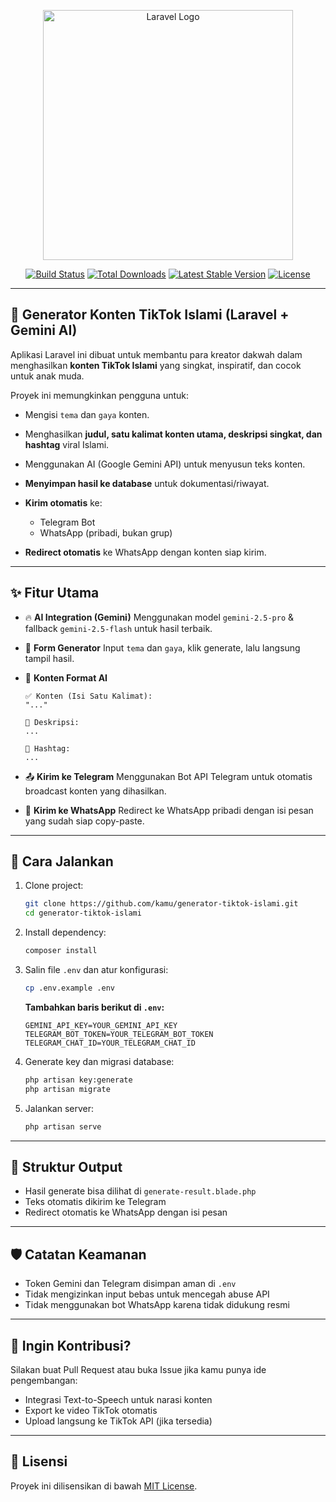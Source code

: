 <p align="center"><img src="https://raw.githubusercontent.com/laravel/art/master/logo-lockup/5%20SVG/2%20CMYK/1%20Full%20Color/laravel-logolockup-cmyk-red.svg" width="400" alt="Laravel Logo"></p>

<p align="center">
<a href="https://github.com/laravel/framework/actions"><img src="https://github.com/laravel/framework/workflows/tests/badge.svg" alt="Build Status"></a>
<a href="https://packagist.org/packages/laravel/framework"><img src="https://img.shields.io/packagist/dt/laravel/framework" alt="Total Downloads"></a>
<a href="https://packagist.org/packages/laravel/framework"><img src="https://img.shields.io/packagist/v/laravel/framework" alt="Latest Stable Version"></a>
<a href="https://packagist.org/packages/laravel/framework"><img src="https://img.shields.io/packagist/l/laravel/framework" alt="License"></a>
</p>

---

## 🎥 Generator Konten TikTok Islami (Laravel + Gemini AI)

Aplikasi Laravel ini dibuat untuk membantu para kreator dakwah dalam menghasilkan **konten TikTok Islami** yang singkat, inspiratif, dan cocok untuk anak muda.

Proyek ini memungkinkan pengguna untuk:

* Mengisi `tema` dan `gaya` konten.
* Menghasilkan **judul, satu kalimat konten utama, deskripsi singkat, dan hashtag** viral Islami.
* Menggunakan AI (Google Gemini API) untuk menyusun teks konten.
* **Menyimpan hasil ke database** untuk dokumentasi/riwayat.
* **Kirim otomatis** ke:

  * Telegram Bot
  * WhatsApp (pribadi, bukan grup)
* **Redirect otomatis** ke WhatsApp dengan konten siap kirim.

---

## ✨ Fitur Utama

* 🔥 **AI Integration (Gemini)**
  Menggunakan model `gemini-2.5-pro` & fallback `gemini-2.5-flash` untuk hasil terbaik.

* 📄 **Form Generator**
  Input `tema` dan `gaya`, klik generate, lalu langsung tampil hasil.

* 🧠 **Konten Format AI**

  ```
  ✅ Konten (Isi Satu Kalimat):
  "..."

  💊 Deskripsi:
  ...

  🔖 Hashtag:
  ...
  ```

* 📤 **Kirim ke Telegram**
  Menggunakan Bot API Telegram untuk otomatis broadcast konten yang dihasilkan.

* 📲 **Kirim ke WhatsApp**
  Redirect ke WhatsApp pribadi dengan isi pesan yang sudah siap copy-paste.

---

## 🚀 Cara Jalankan

1. Clone project:

   ```bash
   git clone https://github.com/kamu/generator-tiktok-islami.git
   cd generator-tiktok-islami
   ```

2. Install dependency:

   ```bash
   composer install
   ```

3. Salin file `.env` dan atur konfigurasi:

   ```bash
   cp .env.example .env
   ```

   **Tambahkan baris berikut di `.env`:**

   ```
   GEMINI_API_KEY=YOUR_GEMINI_API_KEY
   TELEGRAM_BOT_TOKEN=YOUR_TELEGRAM_BOT_TOKEN
   TELEGRAM_CHAT_ID=YOUR_TELEGRAM_CHAT_ID
   ```

4. Generate key dan migrasi database:

   ```bash
   php artisan key:generate
   php artisan migrate
   ```

5. Jalankan server:

   ```bash
   php artisan serve
   ```

---

## 📅 Struktur Output

* Hasil generate bisa dilihat di `generate-result.blade.php`
* Teks otomatis dikirim ke Telegram
* Redirect otomatis ke WhatsApp dengan isi pesan

---

## 🛡️ Catatan Keamanan

* Token Gemini dan Telegram disimpan aman di `.env`
* Tidak mengizinkan input bebas untuk mencegah abuse API
* Tidak menggunakan bot WhatsApp karena tidak didukung resmi

---

## 🧠 Ingin Kontribusi?

Silakan buat Pull Request atau buka Issue jika kamu punya ide pengembangan:

* Integrasi Text-to-Speech untuk narasi konten
* Export ke video TikTok otomatis
* Upload langsung ke TikTok API (jika tersedia)

---

## 📄 Lisensi

Proyek ini dilisensikan di bawah [MIT License](https://opensource.org/licenses/MIT).

